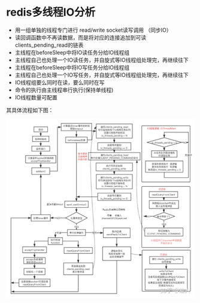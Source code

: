 # redis多线程IO分析

+ 用一组单独的线程专门进行 read/write socket读写调用 （同步IO）
+ 读回调函数中不再读数据，而是将对应的连接追加到可读clients_pending_read的链表
+ 主线程在beforeSleep中将IO读任务分给IO线程组
+ 主线程自己也处理一个IO读任务，并自旋式等IO线程组处理完，再继续往下
+ 主线程在beforeSleep中将IO写任务分给IO线程组
+ 主线程自己也处理一个IO写任务，并自旋式等IO线程组处理完，再继续往下
+ IO线程组要么同时在读，要么同时在写
+ 命令的执行由主线程串行执行(保持单线程)
+ IO线程数量可配置

其具体流程如下图：

![](./picture/multi-io-thread.jpg)